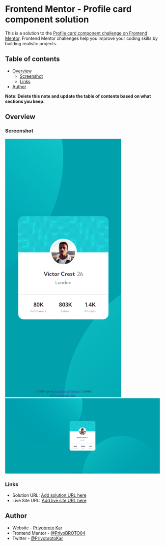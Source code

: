 # Frontend Mentor - Profile card component solution

This is a solution to the [Profile card component challenge on Frontend Mentor](https://www.frontendmentor.io/challenges/profile-card-component-cfArpWshJ). Frontend Mentor challenges help you improve your coding skills by building realistic projects. 


## Table of contents

- [Overview](#overview)
  - [Screenshot](#screenshot)
  - [Links](#links)
- [Author](#author)


**Note: Delete this note and update the table of contents based on what sections you keep.**

## Overview

### Screenshot

![](./design/screenshots/mobile-view.png)
![](./design/screenshots/desktop-view.png)



### Links

- Solution URL: [Add solution URL here](https://github.com/PriyoBROTO04/Frontend-Mentor-Projects/tree/main/Project%207)
- Live Site URL: [Add live site URL here](https://priyobroto04.github.io/Frontend-Mentor-Projects/Project%207/index.html)





## Author

- Website - [Priyobroto Kar](https://priyobroto04.github.io/MySite/)
- Frontend Mentor - [@PriyoBROTO04](https://www.frontendmentor.io/profile/PriyoBROTO04)
- Twitter - [@PriyobrotoKar](https://twitter.com/PriyobrotoKar)
